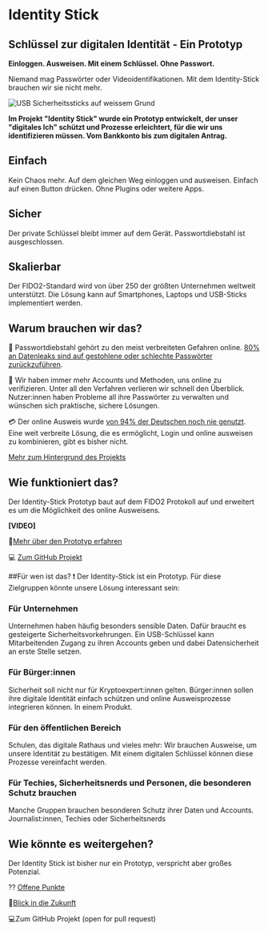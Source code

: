 # Identity Stick
## Schlüssel zur digitalen Identität - Ein Prototyp

**Einloggen. Ausweisen. Mit einem Schlüssel. Ohne Passwort.** 

Niemand mag Passwörter oder Videoidentifikationen. Mit dem Identity-Stick brauchen wir sie nicht mehr. 

![USB Sicherheitssticks auf weissem Grund](https://lh4.googleusercontent.com/l4tIG5EpH8qAyWy5cNr_r43eX_i1GwiIg5RYQGnO1FQ9aRsYycyvCyHAISJF963dfL7IoM8CnqmU2miuxyunWYzmP490MHPLxYPepZfTOa_n1sdF7e6cLEiiYmWfzlwhHIcjfLN7)

**Im Projekt "Identity Stick" wurde ein Prototyp entwickelt, der unser "digitales Ich" schützt und Prozesse erleichtert, für die wir uns identifizieren müssen. Vom Bankkonto bis zum digitalen Antrag.**

## Einfach
Kein Chaos mehr. Auf dem gleichen Weg einloggen und ausweisen. Einfach auf einen Button drücken. Ohne Plugins oder weitere Apps.

## Sicher
Der private Schlüssel bleibt immer auf dem Gerät. Passwortdiebstahl ist ausgeschlossen.

## Skalierbar
Der FIDO2-Standard wird von über 250 der größten Unternehmen weltweit unterstützt. Die Lösung kann auf Smartphones, Laptops und USB-Sticks implementiert werden.

## Warum brauchen wir das?

🔑 Passwortdiebstahl gehört zu den meist verbreiteten Gefahren online. [80% an Datenleaks sind auf gestohlene oder schlechte Passwörter zurückzuführen](https://www.cyclonis.com/report-reveals-data-breach-due-bad-password-habits/). 

🤯 Wir haben immer mehr Accounts und Methoden, uns online zu verifizieren. Unter all den Verfahren verlieren wir schnell den Überblick. Nutzer:innen haben Probleme all ihre Passwörter zu verwalten und wünschen sich praktische, sichere Lösungen.

💳 Der online Ausweis wurde [von 94% der Deutschen noch nie genutzt](https://initiatived21.de/app/uploads/2019/10/egovernment-monitor-2019.pdf). Eine weit verbreite Lösung, die es ermöglicht, Login und online ausweisen zu kombinieren, gibt es bisher nicht. 

[Mehr zum Hintergrund des Projekts](/hintergrund)

## Wie funktioniert das?
Der Identity-Stick Prototyp baut auf dem FIDO2 Protokoll auf und erweitert es um die Möglichkeit des online Ausweisens.  

**[VIDEO]**

📜[Mehr über den Prototyp erfahren](/about_prototype)

💻 [Zum GitHub Projekt](https://github.com/identity-stick)

##Für wen ist das?
❗ Der Identity-Stick ist ein Prototyp. Für diese Zielgruppen könnte unsere Lösung interessant sein:

### Für Unternehmen
Unternehmen haben häufig besonders sensible Daten. Dafür braucht es gesteigerte Sicherheitsvorkehrungen. Ein USB-Schlüssel kann Mitarbeitenden Zugang zu ihren Accounts geben und dabei Datensicherheit an erste Stelle setzen. 

### Für Bürger:innen
Sicherheit soll nicht nur für Kryptoexpert:innen gelten. Bürger:innen sollen ihre digitale Identität einfach schützen und online Ausweisprozesse integrieren können. In einem Produkt.

### Für den öffentlichen Bereich
Schulen, das digitale Rathaus und vieles mehr: Wir brauchen Ausweise, um unsere Identität zu bestätigen. Mit einem digitalen Schlüssel können diese Prozesse vereinfacht werden.

### Für Techies, Sicherheitsnerds und Personen, die besonderen Schutz brauchen
Manche Gruppen brauchen besonderen Schutz ihrer Daten und Accounts. Journalist:innen, Techies oder Sicherheitsnerds


## Wie könnte es weitergehen?
Der Identity Stick ist bisher nur ein Prototyp, verspricht aber großes Potenzial. 

⁇ [Offene Punkte](/about_prototype)

🚀[Blick in die Zukunft](https://www.notion.so/Blick-in-die-Zukunft-20378cb51e38483d946ea59cb31ca801)

💻Zum GitHub Projekt (open for pull request)